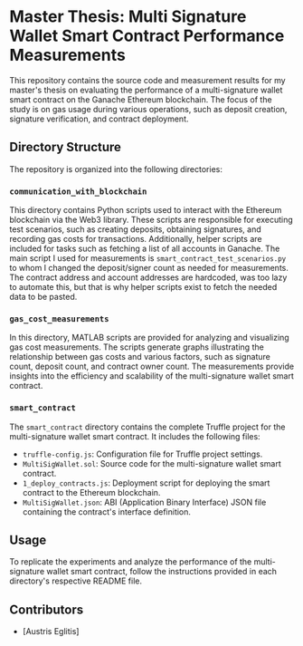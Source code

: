# Master Thesis: Multi Signature Wallet Smart Contract Performance Measurements

This repository contains the source code and measurement results for my master's thesis on evaluating the performance of a multi-signature wallet smart contract on the Ganache Ethereum blockchain. The focus of the study is on gas usage during various operations, such as deposit creation, signature verification, and contract deployment.

## Directory Structure

The repository is organized into the following directories:

### `communication_with_blockchain`

This directory contains Python scripts used to interact with the Ethereum blockchain via the Web3 library. These scripts are responsible for executing test scenarios, such as creating deposits, obtaining signatures, and recording gas costs for transactions. Additionally, helper scripts are included for tasks such as fetching a list of all accounts in Ganache. The main script I used for measurements is ```smart_contract_test_scenarios.py``` to whom I changed the deposit/signer count as needed for measurements. The contract address and account addresses are hardcoded, was too lazy to automate this, but that is why helper scripts exist to fetch the needed data to be pasted.

### `gas_cost_measurements`

In this directory, MATLAB scripts are provided for analyzing and visualizing gas cost measurements. The scripts generate graphs illustrating the relationship between gas costs and various factors, such as signature count, deposit count, and contract owner count. The measurements provide insights into the efficiency and scalability of the multi-signature wallet smart contract.

### `smart_contract`

The `smart_contract` directory contains the complete Truffle project for the multi-signature wallet smart contract. It includes the following files:

- `truffle-config.js`: Configuration file for Truffle project settings.
- `MultiSigWallet.sol`: Source code for the multi-signature wallet smart contract.
- `1_deploy_contracts.js`: Deployment script for deploying the smart contract to the Ethereum blockchain.
- `MultiSigWallet.json`: ABI (Application Binary Interface) JSON file containing the contract's interface definition.

## Usage

To replicate the experiments and analyze the performance of the multi-signature wallet smart contract, follow the instructions provided in each directory's respective README file.

## Contributors

- [Austris Eglitis]
